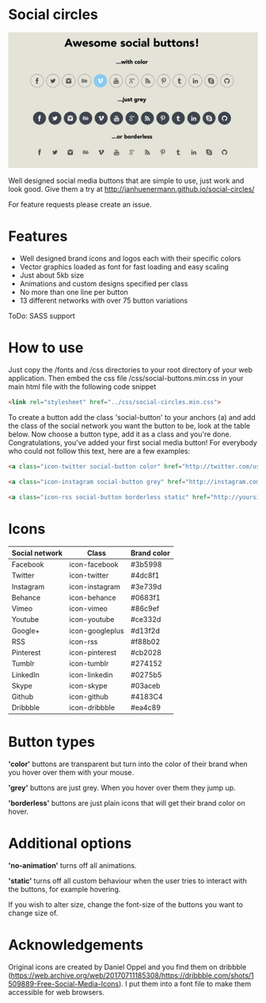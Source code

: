 Social circles
==============

![Preview](images/preview.png?raw=true)

Well designed social media buttons that are simple to use, just work and look good. Give them a try at http://janhuenermann.github.io/social-circles/

For feature requests please create an issue.

Features
==============

- Well designed brand icons and logos each with their specific colors
- Vector graphics loaded as font for fast loading and easy scaling
- Just about 5kb size
- Animations and custom designs specified per class
- No more than one line per button
- 13 different networks with over 75 button variations 

ToDo: SASS support

How to use
==============
Just copy the /fonts and /css directories to your root directory of your web application. Then embed the css file /css/social-buttons.min.css in your main html file with the following code snippet
```html
<link rel="stylesheet" href="../css/social-circles.min.css">
```

To create a button add the class 'social-button' to your anchors (a) and add the class of the social network you want the button to be, look at the table below. Now choose a button type, add it as a class and you're done. Congratulations, you've added your first social media button!
For everybody who could not follow this text, here are a few examples:
```html
<a class="icon-twitter social-button color" href="http://twitter.com/username"></a>
```
```html
<a class="icon-instagram social-button grey" href="http://instagram.com/username"></a>
```
```html
<a class="icon-rss social-button borderless static" href="http://yoursite.com/rss"></a>
```

# Icons

Social network | Class | Brand color
------------- | ------------- | -------------
Facebook | icon-facebook | #3b5998
Twitter | icon-twitter | #4dc8f1
Instagram | icon-instagram | #3e739d
Behance | icon-behance | #0683f1
Vimeo | icon-vimeo | #86c9ef
Youtube | icon-youtube | #ce332d
Google+ | icon-googleplus | #d13f2d
RSS | icon-rss | #f88b02
Pinterest | icon-pinterest | #cb2028
Tumblr | icon-tumblr | #274152
LinkedIn | icon-linkedin | #0275b5
Skype | icon-skype | #03aceb
Github | icon-github | #4183C4 
Dribbble | icon-dribbble | #ea4c89

# Button types
**'color'** buttons are transparent but turn into the color of their brand when you hover over them with your mouse.

**'grey'** buttons are just grey. When you hover over them they jump up.

**'borderless'** buttons are just plain icons that will get their brand color on hover.

# Additional options
**'no-animation'** turns off all animations.

**'static'** turns off all custom behaviour when the user tries to interact with the buttons, for example hovering.

If you wish to alter size, change the font-size of the buttons you want to change size of.

Acknowledgements
==============
Original icons are created by Daniel Oppel and you find them on dribbble  (https://web.archive.org/web/20170711185308/https://dribbble.com/shots/1509889-Free-Social-Media-Icons). I put them into a font file to make them accessible for web browsers.
